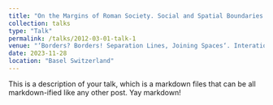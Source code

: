 ```yaml
---
title: "On the Margins of Roman Society. Social and Spatial Boundaries of Urban Poverty"
collection: talks
type: "Talk"
permalink: /talks/2012-03-01-talk-1
venue: "‘Borders? Borders! Separation Lines, Joining Spaces‘. Interationale Graduiertentagung im Rahmen des Doktoratsprogramms der Basler Altertumswissenschaften, (27.–28.11.2023), University of Basel"
date: 2023-11-28
location: "Basel Switzerland"
---
```


This is a description of your talk, which is a markdown files that can be all markdown-ified like any other post. Yay markdown!
